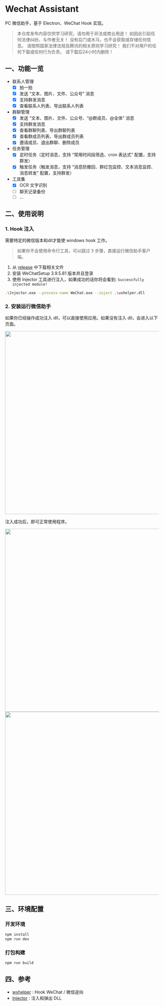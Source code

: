 # Wechat Assistant

PC 微信助手，基于 Electron、WeChat Hook 实现。

> 本仓库发布内容仅供学习研究，请勿用于非法或商业用途！ 如因此引起任何法律纠纷，与作者无关！ 没有后门或木马，也不会获取或存储任何信息。 请按照国家法律法规及腾讯的相关原则学习研究！ 我们不对用户的任何下载或任何行为负责。 请下载后24小时内删除！

## 一、功能一览

- 联系人管理
  * [x] 拍一拍
  *	[x] 发送 “文本、图片、文件、公众号” 消息
  * [x] 支持群发消息
  *	[x] 查看联系人列表、导出联系人列表
- 群聊管理
  *	[x] 发送 “文本、图片、文件、公众号、“@群成员、@全体” 消息
  * [x] 支持群发消息
  *	[x] 查看群聊列表、导出群聊列表
  *	[x] 查看群成员列表、导出群成员列表
  * [x] 邀请成员、退出群聊、删除成员
- 任务管理
  * [x] 定时任务（定时消息，支持 “常用时间段筛选、cron 表达式” 配置，支持群发）
  * [x] 触发任务（触发消息，支持 “消息防撤回、群红包监控、文本消息监控、消息转发” 配置，支持群发）
- 工具集
  * [x] OCR 文字识别
  * [ ] 聊天记录备份
  * [ ] ...

## 二、使用说明

### 1. Hook 注入

需要特定的微信版本和dll才能使 windows hook 工作。

> 如果你不会使用命令行工具，可以跳过 3 步骤，直接运行微信助手客户端。

1. 从 [release](https://github.com/yzqzy/wechat-assistant/releases/tag/v0.0.0) 中下载相关文件
2. 安装 WeChatSetup 3.9.5.81 版本并且登录
3. 使用 Injector 工具进行注入，如果成功的话你将会看到: `Successfully injected module!`

```bash
.\Injector.exe --process-name WeChat.exe --inject .\wxhelper.dll
```

### 2. 安装运行微信助手

如果你已经操作成功注入 dll，可以直接使用应用。如果没有注入 dll，会进入以下页面。

<img src="https://img.yueluo.club/wechat-assistant/injector.png" width="600px" />

注入成功后，即可正常使用程序。

<img src="https://img.yueluo.club/wechat-assistant/application_mosaic.png" width="600px" />

<img src="https://img.yueluo.club/wechat-assistant/application_cron.png" width="600px" />

## 三、环境配置

### 开发环境

```bash
npm install
npm run dev
```

### 打包构建

```bash
npm run build
```

## 四、参考

* [wxhelper](https://github.com/ttttupup/wxhelper) : Hook WeChat / 微信逆向
* [Injector](https://github.com/nefarius/Injector) : 注入和弹出 DLL
